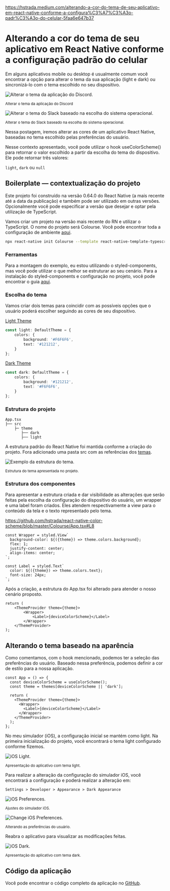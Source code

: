 https://hstrada.medium.com/alterando-a-cor-do-tema-de-seu-aplicativo-em-react-native-conforme-a-configura%C3%A7%C3%A3o-padr%C3%A3o-do-celular-5faa6e647b37

# Alterando a cor do tema de seu aplicativo em React Native conforme a configuração padrão do celular

Em alguns aplicativos mobile ou desktop é usualmente comum você encontrar a opção para alterar o tema da sua aplicação (light e dark) ou sincronizá-lo com o tema escolhido no seu dispositivo.

![Alterar o tema da aplicação do Discord.](assets/discord.png)

<sub>Alterar o tema da aplicação do Discord</sub>


![Alterar o tema do Slack baseado na escolha do sistema operacional.](assets/slack.png)

<sub>Alterar o tema do Slack baseado na escolha do sistema operacional.</sub>

Nessa postagem, iremos alterar as cores de um aplicativo React Native, baseadas no tema escolhido pelas preferências do usuário.

Nesse contexto apresentado, você pode utilizar o hook useColorScheme() para retornar o valor escolhido a partir da escolha do tema do dispositivo. Ele pode retornar três valores:

`light`, `dark` ou `null`

## Boilerplate — contextualização do projeto

Este projeto foi construído na versão 0.64.0 do React Native (a mais recente até a data da publicação) e também pode ser utilizado em outras versões. Opcionalmente você pode especificar a versão que desejar e optar pela utilização de TypeScript.

Vamos criar um projeto na versão mais recente do RN e utilizar o TypeScript. O nome do projeto será Colourse. Você pode encontrar toda a configuração de ambiente [aqui](https://reactnative.dev/docs/environment-setup).

```bash
npx react-native init Colourse --template react-native-template-typescript
```

### Ferramentas

Para a montagem do exemplo, eu estou utilizando o styled-components, mas você pode utilizar o que melhor se estruturar ao seu cenário. Para a instalação do styled-components e configuração no projeto, você pode encontrar o guia [aqui](https://styled-components.com/docs/basics#installation).

### Escolha do tema

Vamos criar dois temas para coincidir com as possíveis opções que o usuário poderá escolher seguindo as cores de seu dispositivo.

[Light Theme](https://github.com/hstrada/react-native-color-scheme/blob/master/Colourse/src/theme/light/index.ts)
```ts
const light: DefaultTheme = {
    colors: {
        background: '#F6F6F6',
        text: '#121212',
    }
};
```

[Dark Theme](https://github.com/hstrada/react-native-color-scheme/blob/master/Colourse/src/theme/dark/index.ts)
```ts
const dark: DefaultTheme = {
    colors: {
        background: '#121212',
        text: '#F6F6F6',
    }
};
```

### Estrutura do projeto

```
App.tsx
├── src
    ├─ theme
       ├── dark
       ├── light
```

A estrutura padrão do React Native foi mantida conforme a criação do projeto. Fora adicionado uma pasta src com as referências dos [temas](https://github.com/hstrada/react-native-color-scheme/tree/master/Colourse/src).

![Exemplo da estrutura do tema.](assets/definicao-tema.png)

<sub>Estrutura do tema apresentada no projeto.</sub>

### Estrutura dos componentes

Para apresentar a estrutura criada e dar visibilidade as alterações que serão feitas pela escolha da configuração do dispositivo do usuário, um wrapper e uma label foram criados. Eles atendem respectivamente a view para o conteúdo da tela e o texto representado pelo tema.

https://github.com/hstrada/react-native-color-scheme/blob/master/Colourse/App.tsx#L8

```tsx
const Wrapper = styled.View`
  background-color: ${({theme}) => theme.colors.background};
  flex: 1;
  justify-content: center;
  align-items: center;
`;

const Label = styled.Text`
  color: ${({theme}) => theme.colors.text};
  font-size: 24px;
`;
```

Após a criação, a estrutura do App.tsx foi alterado para atender o nosso cenário proposto.

```tsx
return (
    <ThemeProvider theme={theme}>
        <Wrapper>
            <Label>{deviceColorScheme}</Label>
        </Wrapper>
    </ThemeProvider>
);
```

## Alterando o tema baseado na aparência

Como comentamos, com o hook mencionado, podemos ter a seleção das preferências do usuário. Baseado nessa preferência, podemos definir a cor de estilo para a nossa aplicação.

```tsx
const App = () => {
  const deviceColorScheme = useColorScheme();
  const theme = themes[deviceColorScheme || 'dark'];

  return (
    <ThemeProvider theme={theme}>
      <Wrapper>
        <Label>{deviceColorScheme}</Label>
      </Wrapper>
    </ThemeProvider>
  );
};
```

No meu simulador (iOS), a configuração inicial se mantém como light. Na primeira inicialização do projeto, você encontrará o tema light configurado conforme fizemos.

![iOS Light.](assets/light.png)

<sub>Apresentação do aplicativo com tema light.</sub>

Para realizar a alteração da configuração do simulador iOS, você encontrará a configuração e poderá realizar a alteração em:

```
Settings > Developer > Appearance > Dark Appearance
```

![iOS Preferences.](assets/ios-preferences.png)

<sub>Ajustes do simulador iOS.</sub>

![Change iOS Preferences.](assets/ios-preferences-onchange.png)

<sub>Alterando as preferências do usuário.</sub>

Reabra o aplicativo para visualizar as modificações feitas.

![iOS Dark.](assets/dark.png)

<sub>Apresentação do aplicativo com tema dark.</sub>

## Código da aplicação

Você pode encontrar o código completo da aplicação no [GitHub](https://github.com/hstrada/react-native-color-scheme).

